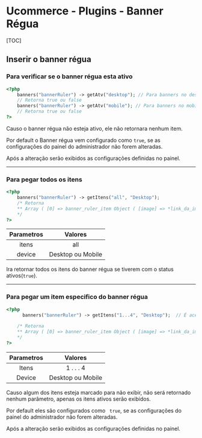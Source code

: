 # Ucommerce - Plugins - Banner Régua

[TOC]



## Inserir o banner régua

### Para verificar se o banner régua esta ativo
```php
<?php
	banners("bannerRuler") -> getAtv("desktop"); // Para banners no desktop
	// Retorna true ou false
	banners("bannerRuler") -> getAtv("mobile");	// Para banners no mobile
	// Retorna true ou false
?>
```
Causo o banner régua não esteja ativo, ele não retornara nenhum item.

Por default o Banner régua vem configurado como ```true```, se as configurações do painel do administrador não forem alteradas.

Após a alteração serão exibidos as configurações definidas no painel. 

------

### Para pegar todos os itens

```php
<?php
	banners("bannerRuler") -> getItens("all", "Desktop");
	/* Retorna
	** Array ( [0] => banner_ruler_item Object ( [image] => *link_da_imagem* [title] => Titulo [subtitle] => Subtitulo [status] => *true ou false* ) ) 
	*/
?>
```
| Parametros |      Valores      |
| :--------: | :---------------: |
|   itens    |        all        |
|   device   | Desktop ou Mobile |

Ira retornar todos os itens do banner régua se tiverem com o status ativos(```true```).

------

### Para pegar um item especifico do banner régua

```php
<?php
	  banners("bannerRuler") -> getItens("1...4", "Desktop");  // É aceito de 1 a 4 , em device defina se é Desktop ou  Mobile
	  
	/* Retorna
	** Array ( [0] => banner_ruler_item Object ( [image] => *link_da_imagem* [title] => Titulo [subtitle] => Subtitulo [status] => *true ou false* ) ) 
	*/
?>
```
| Parametros |      Valores      |
| :--------: | :---------------: |
|   Itens    |     1 . . . 4     |
|   Device   | Desktop ou Mobile |

Causo algum dos itens esteja marcado para não exibir, não será retornado nenhum parâmetro, apenas os itens ativos serão exibidos.

Por default eles são configurados como ``` true```, se as configurações do painel do administrador não forem alteradas.

Após a alteração serão exibidos as configurações definidas no painel.
